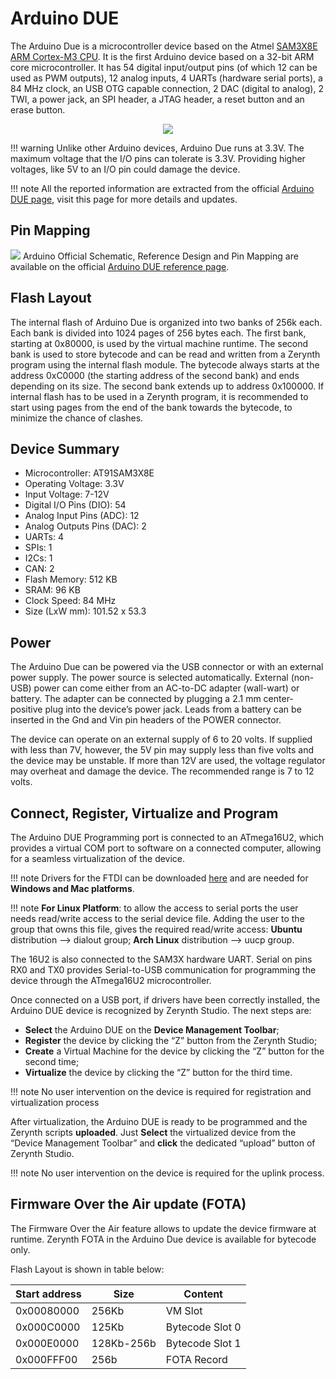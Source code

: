# Arduino DUE

The Arduino Due is a microcontroller device based on the Atmel [SAM3X8E ARM Cortex-M3 CPU](http://www.google.com/url?q=http%3A%2F%2Fwww.atmel.com%2FImages%2FAtmel-11057-32-bit-Cortex-M3-Microcontroller-SAM3X-SAM3A_Datasheet.pdf&sa=D&sntz=1&usg=AFQjCNFO3-2W_YnmZGERtqXMAenLWJmCcA). It is the first Arduino device based on a 32-bit ARM core microcontroller. It has 54 digital input/output pins (of which 12 can be used as PWM outputs), 12 analog inputs, 4 UARTs (hardware serial ports), a 84 MHz clock, an USB OTG capable connection, 2 DAC (digital to analog), 2 TWI, a power jack, an SPI header, a JTAG header, a reset button and an erase button.

<p style="text-align:center;"><img src="https://github.com/zerynth/docs/blob/test/docs/reference/boards/arduino_due/docs/img/ArduinoDue.jpg?raw=true"></p>

!!! warning 
	Unlike other Arduino devices, Arduino Due runs at 3.3V. The maximum voltage that the I/O pins can tolerate is 3.3V. Providing higher voltages, like 5V to an I/O pin could damage the device.

!!! note
	All the reported information are extracted from the official [Arduino DUE page](http://www.arduino.cc/en/Main/ArduinoBoardDue), visit this page for more details and updates.

## Pin Mapping

![](https://github.com/zerynth/docs/blob/test/docs/reference/boards/arduino_due/docs/img/Arduino_DUE_pin_io.png?raw=true)
Arduino Official Schematic, Reference Design and Pin Mapping are available on the official [Arduino DUE reference page](http://www.arduino.cc/en/Main/ArduinoBoardDue).

## Flash Layout

The internal flash of Arduino Due is organized into two banks of 256k each. Each bank is divided into 1024 pages of 256 bytes each. The first bank, starting at 0x80000, is used by the virtual machine runtime. The second bank is used to store bytecode and can be read and written from a Zerynth program using the internal flash module. The bytecode always starts at the address 0xC0000 (the starting address of the second bank) and ends depending on its size. The second bank extends up to address 0x100000. If internal flash has to be used in a Zerynth program, it is recommended to start using pages from the end of the bank towards the bytecode, to minimize the chance of clashes.

## Device Summary


* Microcontroller: AT91SAM3X8E
* Operating Voltage: 3.3V
* Input Voltage: 7-12V
* Digital I/O Pins (DIO): 54
* Analog Input Pins (ADC): 12
* Analog Outputs Pins (DAC): 2
* UARTs: 4
* SPIs: 1
* I2Cs: 1
* CAN: 2
* Flash Memory: 512 KB
* SRAM: 96 KB
* Clock Speed: 84 MHz
* Size (LxW mm): 101.52 x 53.3

## Power

The Arduino Due can be powered via the USB connector or with an external power supply. The power source is selected automatically.
External (non-USB) power can come either from an AC-to-DC adapter (wall-wart) or battery. The adapter can be connected by plugging a 2.1 mm center-positive plug into the device’s power jack. Leads from a battery can be inserted in the Gnd and Vin pin headers of the POWER connector.

The device can operate on an external supply of 6 to 20 volts. If supplied with less than 7V, however, the 5V pin may supply less than five volts and the device may be unstable. If more than 12V are used, the voltage regulator may overheat and damage the device. The recommended range is 7 to 12 volts.

## Connect, Register, Virtualize and Program

The Arduino DUE Programming port is connected to an ATmega16U2, which provides a virtual COM port to software on a connected computer, allowing for a seamless virtualization of the device.

!!! note
	Drivers for the FTDI can be downloaded [here](http://www.ftdichip.com/Drivers/VCP.htm) and are needed for **Windows and Mac platforms**.

!!! note
	**For Linux Platform**: to allow the access to serial ports the user needs read/write access to the serial device file. Adding the user to the group that owns this file, gives the required read/write access: **Ubuntu** distribution –> dialout group; **Arch Linux** distribution –> uucp group.

The 16U2 is also connected to the SAM3X hardware UART. Serial on pins RX0 and TX0 provides Serial-to-USB communication for programming the device through the ATmega16U2 microcontroller.

Once connected on a USB port, if drivers have been correctly installed, the Arduino DUE device is recognized by Zerynth Studio. The next steps are:

* **Select** the Arduino DUE on the **Device Management Toolbar**;
* **Register** the device by clicking the “Z” button from the Zerynth Studio;
* **Create** a Virtual Machine for the device by clicking the “Z” button for the second time;
* **Virtualize** the device by clicking the “Z” button for the third time.

!!! note
	No user intervention on the device is required for registration and virtualization process

After virtualization, the Arduino DUE is ready to be programmed and the  Zerynth scripts **uploaded**. Just **Select** the virtualized device from the “Device Management Toolbar” and **click** the dedicated “upload” button of Zerynth Studio.

!!! note
	No user intervention on the device is required for the uplink process.

## Firmware Over the Air update (FOTA)

The Firmware Over the Air feature allows to update the device firmware at runtime. Zerynth FOTA in the Arduino Due device is available for bytecode only.

Flash Layout is shown in table below:

| Start address | Size       | Content         |
|---------------|------------|-----------------|
| 0x00080000    | 256Kb      | VM Slot         |
| 0x000C0000    | 125Kb      | Bytecode Slot 0 |
| 0x000E0000    | 128Kb-256b | Bytecode Slot 1 |
| 0x000FFF00    | 256b       | FOTA Record     |
<!--stackedit_data:
eyJoaXN0b3J5IjpbLTE2NjE5MzUzODQsMTgyNjc0MTA2OF19
-->
